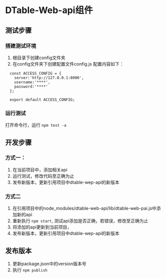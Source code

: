 # DTable-Web-api组件

## 测试步骤

### 搭建测试环境
1. 根目录下创建config文件夹
2. 在config文件夹下创建配置文件config.js
  配置内容如下：
  ```
    const ACCESS_CONFIG = {
      server:'http://127.0.0.1:8000',
      username:'****',
      password:'****'
    };

    export default ACCESS_CONFIG;
  ```

### 运行测试
  打开命令行，运行 `npm test -a`

## 开发步骤

### 方式一：
  1. 在当前项目中，添加相关api
  2. 运行测试，修改代码至正确为止
  3. 发布新版本，更新引用项目中dtable-wep-api的新版本
   
### 方式二
  1. 在引用项目中的node_modules/dtable-web-api/lib/dtable-web-pai.js中添加新的api
  2. 重新执行 `npm start`, 测试api添加是否正确，若错误，修改至正确为止
  3. 将添加的api更新到当前项目，
  4. 发布新版本，更新引用项目中dtable-wep-api的新版本

## 发布版本
1. 更新package.json中的version版本号
2. 执行 `npm publish`